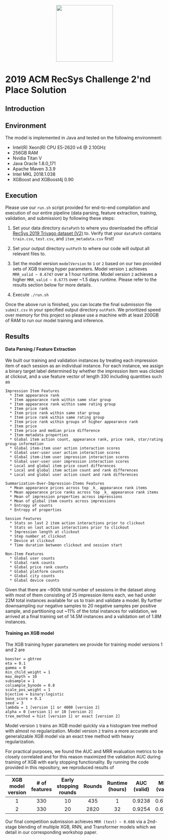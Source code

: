 <p align="center">
<a href="https://layer6.ai/"><img src="https://github.com/layer6ai-labs/DropoutNet/blob/master/logs/logobox.jpg" width="180"></a>
</p>

# 2019 ACM RecSys Challenge 2'nd Place Solution

## Introduction



## Environment

The model is implemented in Java and tested on the following environment:

* Intel(R) Xeon(R) CPU E5-2620 v4 @ 2.10GHz
* 256GB RAM
* Nvidia Titan V
* Java Oracle 1.8.0_171
* Apache Maven 3.3.9
* Intel MKL 2018.1.038
* XGBoost and XGBoost4j 0.90

## Execution

Please use our `run.sh` script provided for end-to-end compilation and execution of our entire pipeline (data parsing, feature extraction, training, validation, and submission) by following these steps:

1) Set your data directory `dataPath` to where you downloaded the official [RecSys 2019 Trivago dataset (V2)](https://recsys.trivago.cloud/challenge/dataset/) to. Verify that your `dataPath` contains `train.csv`, `test.csv`, and `item_metadata.csv` first!

2) Set your output directory `outPath` to where our code will output all relevant files to.

3) Set the model version `modelVersion` to `1` or `2` based on our two provided sets of XGB training hyper parameters. Model version `1` achieves `MRR_valid ~ 0.6747` over a 1 hour runtime. Model version `2` achieves a higher `MRR_valid ~ 0.6775` over ~1.5 days runtime. Please refer to the results section below for more details.

4) Execute `./run.sh`

Once the above run is finished, you can locate the final submission file `submit.csv` in your specified output directory `outPath`. We prioritized speed over memory for this project so please use a machine with at least 200GB of RAM to run our model training and inference.

## Results

#### Data Parsing / Feature Extraction

We built our training and validation instances by treating each impression item of each session as an individual instance.
For each instance, we assign a binary target label determined by whether the impression item was clicked at clickout, and a use feature vector of length 330 including quantities such as
```
Impression Item Features
  * Item appearance rank
  * Item appearance rank within same star group
  * Item appearance rank within same rating group
  * Item price rank
  * Item price rank within same star group
  * Item price rank within same rating group
  * Item price rank within groups of higher appearance rank
  * Item price
  * Item price and median price difference
  * Item metadata properties
  * Global item action count, appearance rank, price rank, star/rating group information
  * Global item-item user action interaction scores
  * Global user-user user action interaction scores
  * Global item-item user impression interaction scores
  * Global user-user user impression interaction scores
  * Local and global item price count differences
  * Local and global item action count and rank differences
  * Local and global user action count and rank differences
  
Summarization-Over-Impression-Items Features
  * Mean appearance prices across top _k_ appearance rank items
  * Mean appearance price ranks across top _k_ appearance rank items
  * Mean of impression properties across impressions
  * Mean of global item counts across impressions
  * Entropy of counts
  * Entropy of properties
  
Session Features
  * Stats on last 2 item action interactions prior to clickout
  * Stats on last action interactions prior to clickout
  * Impression length at clickout
  * Step number at clickout
  * Device at clickout
  * Time duration between clickout and session start
  
Non-Item Features
  * Global user counts
  * Global rank counts
  * Global price rank counts
  * Global platform counts
  * Global city counts
  * Global device counts
```

Given that there are ~900k total number of sessions in the dataset along with most of them consisting of 25 impression items each, we had under 22M total instances available for us to train and validate a model.
By further downsampling our negative samples to 20 negative samples per positive sample, and partitioning out ~11% of the total instances for validation, we arrived at a final training set of 14.5M instances and a validation set of 1.8M instances.

#### Training an XGB model

The XGB training hyper parameters we provide for training model versions 1 and 2 are
```
booster = gbtree
eta = 0.1
gamma = 0
min_child_weight = 1
max_depth = 10
subsample = 1
colsample_bynode = 0.8
scale_pos_weight = 1
bjective = binary:logistic
base_score = 0.1
seed = 3
lambda = 1 [version 1] or 4000 [version 2]
alpha = 0 [version 1] or 10 [version 2]
tree_method = hist [version 1] or exact [version 2]
```

Model version `1` trains an XGB model quickly via a histogram tree method with almost no regularization. Model version `2` trains a more accurate and generalizable XGB model via an exact tree method with heavy regularization.

For practical purposes, we found the AUC and MRR evaluation metrics to be closely correlated and for this reason maximized the validation AUC during training of XGB with early stopping functionality. By running the code provided in this repository, we reproduced results of

| XGB model version | # of features | Early stopping rounds | Rounds | Runtime (hours) | AUC (valid) | MRR (valid) | MRR (test) |
|:---:|:---:|:---:|:---:|:---:|:---:|:---:|:---:|
| 1 | 330 | 10 | 435 | 1 | 0.9238 | 0.6747 | ~0.683 |
| 2 | 330 | 20 | 2820 | 32 | 0.9254 | 0.6775 | ~0.685 |

Our final competition submission achieves `MRR (test) ~ 0.688` via a 2nd-stage blending of multiple XGB, RNN, and Transformer models which we detail in our corresponding workshop paper.